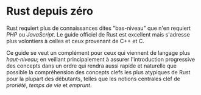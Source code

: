 # Rust depuis zéro

Rust requiert plus de connaissances dites "bas-niveau" que n'en requiert _PHP_ ou _JavaScript_. Le guide officiel de Rust est excellent mais s'adresse plus volontiers à celles et ceux provenant de C++ et C. 

Ce guide se veut un complément pour ceux qui viennent de langage plus *haut-niveau*; en veillant principalement à assurer l'introduction progressive des concepts dans un ordre qui rendra aussi rapide et naturelle que possible la compréhension des concepts clefs les plus atypiques de Rust pour la plupart des débutants, telles que les notions centrales clef de *proriété*, *temps de vie* et *emprunt*.

